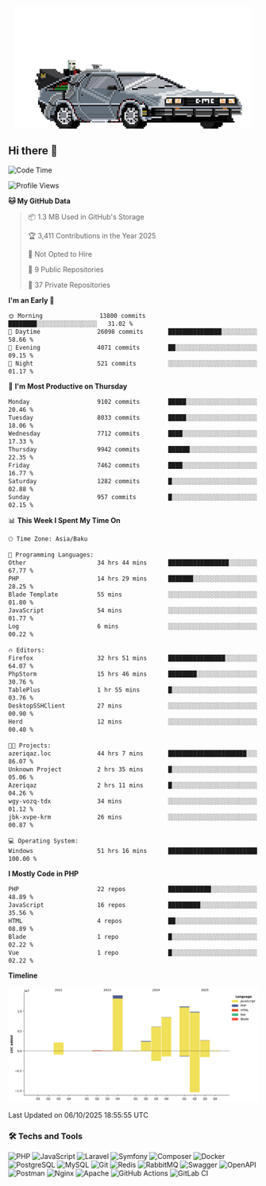 <!--WALLPAPER-->
<p align='center'>
  <img src='assets/wallpapers/22.gif' alt='Banner'>
</p>
<!--/WALLPAPER-->

## Hi there 👋

<!--START_SECTION:waka-->
![Code Time](http://img.shields.io/badge/Code%20Time-417%20hrs%202%20mins-blue)

![Profile Views](http://img.shields.io/badge/Profile%20Views-0-blue)

**🐱 My GitHub Data** 

> 📦 1.3 MB Used in GitHub's Storage 
 > 
> 🏆 3,411 Contributions in the Year 2025
 > 
> 🚫 Not Opted to Hire
 > 
> 📜 9 Public Repositories 
 > 
> 🔑 37 Private Repositories 
 > 
**I'm an Early 🐤** 

```text
🌞 Morning                13800 commits       ████████░░░░░░░░░░░░░░░░░   31.02 % 
🌆 Daytime                26098 commits       ███████████████░░░░░░░░░░   58.66 % 
🌃 Evening                4071 commits        ██░░░░░░░░░░░░░░░░░░░░░░░   09.15 % 
🌙 Night                  521 commits         ░░░░░░░░░░░░░░░░░░░░░░░░░   01.17 % 
```
📅 **I'm Most Productive on Thursday** 

```text
Monday                   9102 commits        █████░░░░░░░░░░░░░░░░░░░░   20.46 % 
Tuesday                  8033 commits        █████░░░░░░░░░░░░░░░░░░░░   18.06 % 
Wednesday                7712 commits        ████░░░░░░░░░░░░░░░░░░░░░   17.33 % 
Thursday                 9942 commits        ██████░░░░░░░░░░░░░░░░░░░   22.35 % 
Friday                   7462 commits        ████░░░░░░░░░░░░░░░░░░░░░   16.77 % 
Saturday                 1282 commits        █░░░░░░░░░░░░░░░░░░░░░░░░   02.88 % 
Sunday                   957 commits         █░░░░░░░░░░░░░░░░░░░░░░░░   02.15 % 
```


📊 **This Week I Spent My Time On** 

```text
🕑︎ Time Zone: Asia/Baku

💬 Programming Languages: 
Other                    34 hrs 44 mins      █████████████████░░░░░░░░   67.77 % 
PHP                      14 hrs 29 mins      ███████░░░░░░░░░░░░░░░░░░   28.25 % 
Blade Template           55 mins             ░░░░░░░░░░░░░░░░░░░░░░░░░   01.80 % 
JavaScript               54 mins             ░░░░░░░░░░░░░░░░░░░░░░░░░   01.77 % 
Log                      6 mins              ░░░░░░░░░░░░░░░░░░░░░░░░░   00.22 % 

🔥 Editors: 
Firefox                  32 hrs 51 mins      ████████████████░░░░░░░░░   64.07 % 
PhpStorm                 15 hrs 46 mins      ████████░░░░░░░░░░░░░░░░░   30.76 % 
TablePlus                1 hr 55 mins        █░░░░░░░░░░░░░░░░░░░░░░░░   03.76 % 
DesktopSSHClient         27 mins             ░░░░░░░░░░░░░░░░░░░░░░░░░   00.90 % 
Herd                     12 mins             ░░░░░░░░░░░░░░░░░░░░░░░░░   00.40 % 

🐱‍💻 Projects: 
azeriqaz.loc             44 hrs 7 mins       ██████████████████████░░░   86.07 % 
Unknown Project          2 hrs 35 mins       █░░░░░░░░░░░░░░░░░░░░░░░░   05.06 % 
Azeriqaz                 2 hrs 11 mins       █░░░░░░░░░░░░░░░░░░░░░░░░   04.26 % 
wgy-vozq-tdx             34 mins             ░░░░░░░░░░░░░░░░░░░░░░░░░   01.12 % 
jbk-xvpe-krm             26 mins             ░░░░░░░░░░░░░░░░░░░░░░░░░   00.87 % 

💻 Operating System: 
Windows                  51 hrs 16 mins      █████████████████████████   100.00 % 
```

**I Mostly Code in PHP** 

```text
PHP                      22 repos            ████████████░░░░░░░░░░░░░   48.89 % 
JavaScript               16 repos            █████████░░░░░░░░░░░░░░░░   35.56 % 
HTML                     4 repos             ██░░░░░░░░░░░░░░░░░░░░░░░   08.89 % 
Blade                    1 repo              █░░░░░░░░░░░░░░░░░░░░░░░░   02.22 % 
Vue                      1 repo              █░░░░░░░░░░░░░░░░░░░░░░░░   02.22 % 
```



**Timeline**

![Lines of Code chart](https://raw.githubusercontent.com/feridnesibzade/feridnesibzade/main/assets/bar_graph.png)


 Last Updated on 06/10/2025 18:55:55 UTC
<!--END_SECTION:waka-->

### 🛠️ Techs and Tools

![PHP](https://img.shields.io/badge/PHP-777BB4?style=for-the-badge&logo=php&logoColor=white)
![JavaScript](https://img.shields.io/badge/JavaScript-F7DF1E?style=for-the-badge&logo=javascript&logoColor=000)
![Laravel](https://img.shields.io/badge/Laravel-F55247?style=for-the-badge&logo=laravel&logoColor=white)
![Symfony](https://img.shields.io/badge/Symfony-000000?style=for-the-badge&logo=symfony&logoColor=white)
![Composer](https://img.shields.io/badge/Composer-885630?style=for-the-badge&logo=composer&logoColor=white)
![Docker](https://img.shields.io/badge/Docker-2496ED?style=for-the-badge&logo=docker&logoColor=white)
![PostgreSQL](https://img.shields.io/badge/PostgreSQL-4169E1?style=for-the-badge&logo=postgresql&logoColor=white)
![MySQL](https://img.shields.io/badge/MySQL-4479A1?style=for-the-badge&logo=mysql&logoColor=white)
![Git](https://img.shields.io/badge/Git-F05032?style=for-the-badge&logo=git&logoColor=white)
![Redis](https://img.shields.io/badge/Redis-DC382D?style=for-the-badge&logo=redis&logoColor=white)
![RabbitMQ](https://img.shields.io/badge/RabbitMQ-FF6600?style=for-the-badge&logo=rabbitmq&logoColor=white)
![Swagger](https://img.shields.io/badge/Swagger-85EA2D?style=for-the-badge&logo=swagger&logoColor=black)
![OpenAPI](https://img.shields.io/badge/OpenAPI-6BA539?style=for-the-badge&logo=openapiinitiative&logoColor=white)
![Postman](https://img.shields.io/badge/Postman-FF6C37?style=for-the-badge&logo=postman&logoColor=white)
![Nginx](https://img.shields.io/badge/Nginx-009639?style=for-the-badge&logo=nginx&logoColor=white)
![Apache](https://img.shields.io/badge/Apache-D22128?style=for-the-badge&logo=apache&logoColor=white)
![GitHub Actions](https://img.shields.io/badge/GitHub%20Actions-2088FF?style=for-the-badge&logo=githubactions&logoColor=white)
![GitLab CI](https://img.shields.io/badge/GitLab%20CI-FC6D26?style=for-the-badge&logo=gitlab&logoColor=white)

